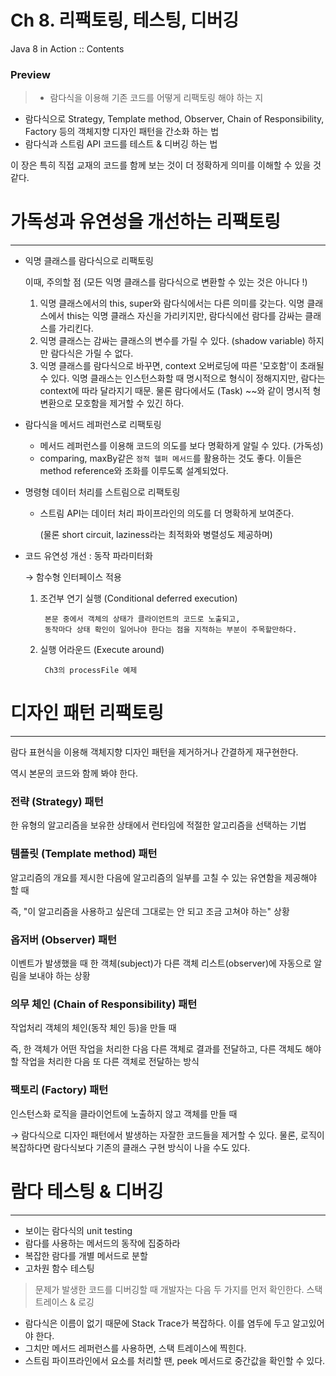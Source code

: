 # Ch 8. 리팩토링, 테스팅, 디버깅

Java 8 in Action :: Contents

### Preview

> - 람다식을 이용해 기존 코드를 어떻게 리팩토링 해야 하는 지
- 람다식으로 Strategy, Template method, Observer, Chain of Responsibility, Factory 등의 객체지향 디자인 패턴을 간소화 하는 법
- 람다식과 스트림 API 코드를 테스트 & 디버깅 하는 법

이 장은 특히 직접 교재의 코드를 함께 보는 것이 더 정확하게 의미를 이해할 수 있을 것 같다.

# 가독성과 유연성을 개선하는 리팩토링

---

- 익명 클래스를 람다식으로 리팩토링

    이때, 주의할 점 (모든 익명 클래스를 람다식으로 변환할 수 있는 것은 아니다 !)

    1. 익명 클래스에서의 this, super와 람다식에서는 다른 의미를 갖는다. 익명 클래스에서 this는 익명 클래스 자신을 가리키지만, 람다식에선 람다를 감싸는 클래스를 가리킨다.
    2. 익명 클래스는 감싸는 클래스의 변수를 가릴 수 있다. (shadow variable) 하지만 람다식은 가릴 수 없다.
    3. 익명 클래스를 람다식으로 바꾸면, context 오버로딩에 따른 '모호함'이 초래될 수 있다. 익명 클래스는 인스턴스화할 때 명시적으로 형식이 정해지지만, 람다는 context에 따라 달라지기 때문. 물론 람다에서도 (Task) ~~와 같이 명시적 형변환으로 모호함을 제거할 수 있긴 하다.

- 람다식을 메서드 레퍼런스로 리팩토링
    - 메서드 레퍼런스를 이용해 코드의 의도를 보다 명확하게 알릴 수 있다. (가독성)
    - comparing, maxBy같은 `정적 헬퍼 메서드`를 활용하는 것도 좋다. 이들은 method reference와 조화를 이루도록 설계되었다.

- 명령형 데이터 처리를 스트림으로 리팩토링
    - 스트림 API는 데이터 처리 파이프라인의 의도를 더 명확하게 보여준다.

        (물론 short circuit, laziness라는 최적화와 병렬성도 제공하며)

- 코드 유연성 개선 : 동작 파라미터화

    → 함수형 인터페이스 적용

    1. 조건부 연기 실행 (Conditional deferred execution)

            본문 중에서 객체의 상태가 클라이언트의 코드로 노출되고, 
            동작마다 상태 확인이 일어나야 한다는 점을 지적하는 부분이 주목할만하다.

    2. 실행 어라운드 (Execute around)

            Ch3의 processFile 예제

# 디자인 패턴 리팩토링

---

람다 표현식을 이용해 객체지향 디자인 패턴을 제거하거나 간결하게 재구현한다.

역시 본문의 코드와 함께 봐야 한다.

### 전략 (Strategy) 패턴

한 유형의 알고리즘을 보유한 상태에서 런타임에 적절한 알고리즘을 선택하는 기법

### 템플릿 (Template method) 패턴

알고리즘의 개요를 제시한 다음에 알고리즘의 일부를 고칠 수 있는 유연함을 제공해야 할 때

즉, "이 알고리즘을 사용하고 싶은데 그대로는 안 되고 조금 고쳐야 하는" 상황

### 옵저버 (Observer) 패턴

이벤트가 발생했을 때 한 객체(subject)가 다른 객체 리스트(observer)에 자동으로 알림을 보내야 하는 상황

### 의무 체인 (Chain of Responsibility) 패턴

작업처리 객체의 체인(동작 체인 등)을 만들 때

즉, 한 객체가 어떤 작업을 처리한 다음 다른 객체로 결과를 전달하고, 다른 객체도 해야 할 작업을 처리한 다음 또 다른 객체로 전달하는 방식

### 팩토리 (Factory) 패턴

인스턴스화 로직을 클라이언트에 노출하지 않고 객체를 만들 때

→ 람다식으로 디자인 패턴에서 발생하는 자잘한 코드들을 제거할 수 있다. 물론, 로직이 복잡하다면 람다식보다 기존의 클래스 구현 방식이 나을 수도 있다.

# 람다 테스팅 & 디버깅

---

- 보이는 람다식의 unit testing
- 람다를 사용하는 메서드의 동작에 집중하라
- 복잡한 람다를 개별 메서드로 분할
- 고차원 함수 테스팅

> 문제가 발생한 코드를 디버깅할 때 개발자는 다음 두 가지를 먼저 확인한다.
스택 트레이스 & 로깅

- 람다식은 이름이 없기 때문에 Stack Trace가 복잡하다. 이를 염두에 두고 알고있어야 한다.
- 그치만 메서드 레퍼런스를 사용하면, 스택 트레이스에 찍힌다.
- 스트림 파이프라인에서 요소를 처리할 땐, peek 메서드로 중간값을 확인할 수 있다.